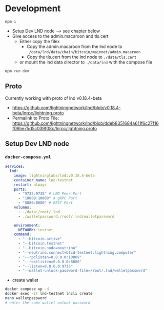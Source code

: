 # Development

```bash
npm i
```

- Setup Dev LND node --> see chapter below
- Give access to the admin.macaroon and tls.cert
  - Either copy the filex
    - Copy the admin.macaroon from the lnd node to `./data/lnd/data/chain/bitcoin/mainnet/admin.macaroon`
    - Copy the tls.cert from the lnd node to `./data/tls.cert`
  - or mount the lnd data director to `./data/lnd` with the compose file

```bash
npm run dev
```

## Proto

Currently working with proto of lnd v0.18.4-beta

- https://github.com/lightningnetwork/lnd/blob/v0.18.4-beta/lnrpc/lightning.proto
- Permalink to Proto File: https://github.com/lightningnetwork/lnd/blob/ddeb8351684a611f6c27f16f09be75d5c039f08c/lnrpc/lightning.proto

## Setup Dev LND node

### `docker-compose.yml`

```yml
services:
  lnd:
    image: lightninglabs/lnd:v0.18.4-beta
    container_name: lnd-testnet
    restart: always
    ports:
      - "9735:9735" # LND Peer Port
      - "10009:10009" # gRPC Port
      - "8080:8080" # REST Port
    volumes:
      - ./data:/root/.lnd
      - ./walletpassword:/root/.lnd/walletpassword

    environment:
      NETWORK: testnet
    command:
      - "--bitcoin.active"
      - "--bitcoin.testnet"
      - "--bitcoin.node=neutrino"
      - "--neutrino.connect=btcd-testnet.lightning.computer"
      - "--rpclisten=0.0.0.0:10009"
      - "--restlisten=0.0.0.0:8080"
      - "--listen=0.0.0.0:9735"
      - "--wallet-unlock-password-file=/root/.lnd/walletpassword"
```

- create wallet

```bash
docker compose up -d 
docker exec -it lnd-testnet lncli create 
nano walletpassword
# enter the same wallet unlock password
```
